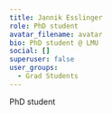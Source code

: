 ```yaml
---
title: Jannik Esslinger
role: PhD student
avatar_filename: avatar
bio: PhD student @ LMU
social: []
superuser: false
user_groups:
  - Grad Students
---
```

PhD student